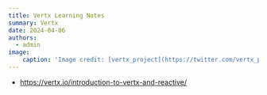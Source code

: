 ```yaml
---
title: Vertx Learning Notes
summary: Vertx
date: 2024-04-06
authors:
  - admin
image:
    caption: 'Image credit: [vertx_project](https://twitter.com/vertx_project/photo)'
---
```


 - https://vertx.io/introduction-to-vertx-and-reactive/
